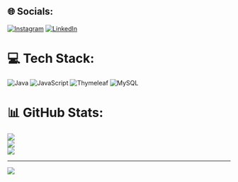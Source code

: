 
## 🌐 Socials:
[![Instagram](https://img.shields.io/badge/Instagram-%23E4405F.svg?logo=Instagram&logoColor=white)](https://instagram.com/Isthifa._) [![LinkedIn](https://img.shields.io/badge/LinkedIn-%230077B5.svg?logo=linkedin&logoColor=white)](https://linkedin.com/in/Isthifa) 

# 💻 Tech Stack:
![Java](https://img.shields.io/badge/java-%23ED8B00.svg?style=for-the-badge&logo=java&logoColor=white) ![JavaScript](https://img.shields.io/badge/javascript-%23323330.svg?style=for-the-badge&logo=javascript&logoColor=%23F7DF1E) ![Thymeleaf](https://img.shields.io/badge/Thymeleaf-%23005C0F.svg?style=for-the-badge&logo=Thymeleaf&logoColor=white) ![MySQL](https://img.shields.io/badge/mysql-%2300f.svg?style=for-the-badge&logo=mysql&logoColor=white)
# 📊 GitHub Stats:
![](https://github-readme-stats.vercel.app/api?username=isthifa&theme=dark&hide_border=false&include_all_commits=false&count_private=false)<br/>
![](https://github-readme-streak-stats.herokuapp.com/?user=isthifa&theme=dark&hide_border=false)<br/>
![](https://github-readme-stats.vercel.app/api/top-langs/?username=isthifa&theme=dark&hide_border=false&include_all_commits=false&count_private=false&layout=compact)

---
[![](https://visitcount.itsvg.in/api?id=isthifa&icon=0&color=0)](https://visitcount.itsvg.in)

<!-- Proudly created with GPRM ( https://gprm.itsvg.in ) -->
